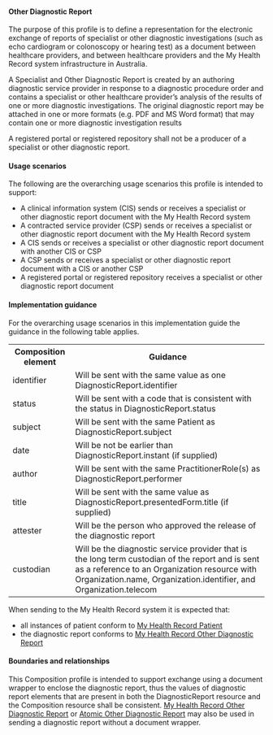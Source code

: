 #### Other Diagnostic Report
The purpose of this profile is to define a representation for the electronic exchange of reports of specialist or other diagnostic investigations (such as echo cardiogram or colonoscopy or hearing test) as a document between healthcare providers, and between healthcare providers and the My Health Record system infrastructure in Australia.

A Specialist and Other Diagnostic Report is created by an authoring diagnostic service provider in response to a diagnostic procedure order and contains a specialist or other healthcare provider’s analysis of the results of one or more diagnostic investigations. The original diagnostic report may be attached in one or more formats (e.g. PDF and MS Word format) that may contain one or more diagnostic investigation results

A registered portal or registered repository shall not be a producer of a specialist or other diagnostic report.

#### Usage scenarios
The following are the overarching usage scenarios this profile is intended to support:
* A clinical information system (CIS) sends or receives a specialist or other diagnostic report document with the My Health Record system
* A contracted service provider (CSP) sends or receives a specialist or other diagnostic report document with the My Health Record system
* A CIS sends or receives a specialist or other diagnostic report document with another CIS or CSP
* A CSP sends or receives a specialist or other diagnostic report document with a CIS or another CSP
* A registered portal or registered repository receives a specialist or other diagnostic report document

#### Implementation guidance
For the overarching usage scenarios in this implementation guide the guidance in the following table applies.

<table class="list" width="100%">
 <colgroup>
       <col span="1" style="width: 20%;"/>
       <col span="1" style="width: 70%;"/>
    </colgroup>
    <tbody>
  <tr>
    <th>Composition element</th>
    <th>Guidance</th>
   </tr>
     <tr>
        <td>identifier</td>
        <td>Will be sent with the same value as one DiagnosticReport.identifier</td>
    </tr>
   <tr>
        <td>status</td>
        <td>Will be sent with a code that is consistent with the status in DiagnosticReport.status</td>
   </tr>   
   <tr>
        <td>subject</td>
        <td>Will be sent with the same Patient as DiagnosticReport.subject</td>
    </tr>   
   <tr>
        <td>date</td>
        <td>Will be not be earlier than DiagnosticReport.instant (if supplied)</td>
    </tr>   
   <tr>
        <td>author</td>
        <td>Will be sent with the same PractitionerRole(s) as DiagnosticReport.performer</td>
    </tr>    
       <tr>
        <td>title</td>
        <td>Will be sent with the same value as DiagnosticReport.presentedForm.title (if supplied)</td>
    </tr>    
       <tr>
        <td>attester</td>
        <td>Will be the person who approved the release of the diagnostic report</td>
    </tr>    
       <tr>
        <td>custodian</td>
        <td>Will be the diagnostic service provider that is the long term custodian of the report and is sent as a reference to an Organization resource with Organization.name, Organization.identifier, and Organization.telecom</td>
    </tr>  
    </tbody>
  </table> 


When sending to the My Health Record system it is expected that:
* all instances of patient conform to [My Health Record Patient](StructureDefinition-patient-mhr-1.html)
* the diagnostic report conforms to [My Health Record Other Diagnostic Report](StructureDefinition-diagnosticreport-otherdiag-mhr-1.html)

#### Boundaries and relationships
This Composition profile is intended to support exchange using a document wrapper to enclose the diagnostic report, thus the values of diagnostic report elements that are present in both the DiagnosticReport resource and the Composition resource shall be consistent. [My Health Record Other Diagnostic Report](StructureDefinition-diagnosticreport-otherdiag-mhr-1.html) or [Atomic Other Diagnostic Report](StructureDefinition-diagnosticreport-otherdiag-atomic-1.html) may also be used in sending a diagnostic report without a document wrapper.
